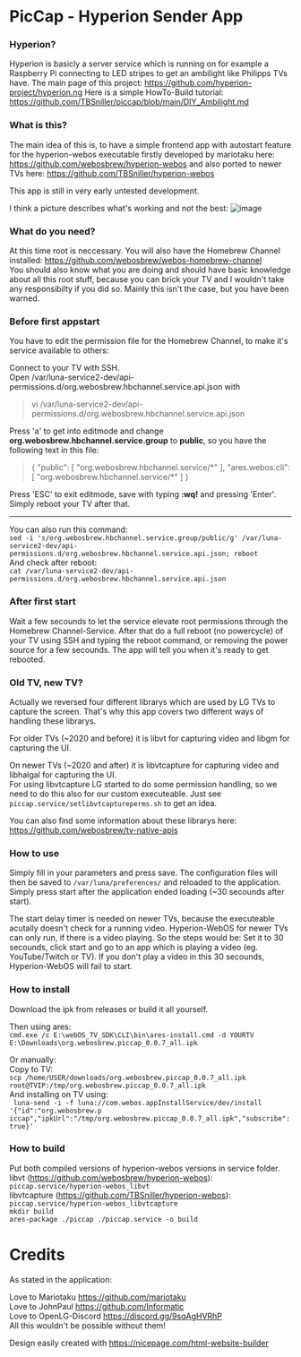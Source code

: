 # PicCap - Hyperion Sender App

### Hyperion?
Hyperion is basicly a server service which is running on for example a Raspberry Pi connecting to LED stripes to get an ambilight like Philipps TVs have. The main page of this project: https://github.com/hyperion-project/hyperion.ng Here is a simple HowTo-Build tutorial: https://github.com/TBSniller/piccap/blob/main/DIY_Ambilight.md

### What is this? 
The main idea of this is, to have a simple frontend app with autostart feature for the hyperion-webos executable firstly developed by mariotaku here: https://github.com/webosbrew/hyperion-webos and also ported to newer TVs here: https://github.com/TBSniller/hyperion-webos  

This app is still in very early untested development.  

I think a picture describes what's working and not the best:
![image](https://user-images.githubusercontent.com/51515147/138606355-29f7d43e-2e3c-495e-9f73-fe3b2e15ded5.png)  

### What do you need?
At this time root is neccessary. You will also have the Homebrew Channel installed: https://github.com/webosbrew/webos-homebrew-channel  
You should also know what you are doing and should have basic knowledge about all this root stuff, because you can brick your TV and I wouldn't take any responsibilty if you did so. Mainly this isn't the case, but you have been warned.  

### Before first appstart
You have to edit the permission file for the Homebrew Channel, to make it's service available to others:  

Connect to your TV with SSH.  
Open /var/luna-service2-dev/api-permissions.d/org.webosbrew.hbchannel.service.api.json with   

> vi /var/luna-service2-dev/api-permissions.d/org.webosbrew.hbchannel.service.api.json  

Press 'a' to get into editmode and change **org.webosbrew.hbchannel.service.group** to **public**, so you have the following text in this file:   

> { "public": [ "org.webosbrew.hbchannel.service/\*" ], "ares.webos.cli": [ "org.webosbrew.hbchannel.service/\*" ] }  

Press 'ESC' to exit editmode, save with typing **:wq!** and pressing 'Enter'. Simply reboot your TV after that.  
___
You can also run this command:  
`sed -i 's/org.webosbrew.hbchannel.service.group/public/g' /var/luna-service2-dev/api-permissions.d/org.webosbrew.hbchannel.service.api.json; reboot`  
And check after reboot:  
`cat /var/luna-service2-dev/api-permissions.d/org.webosbrew.hbchannel.service.api.json`  

### After first start 
Wait a few secounds to let the service elevate root permissions through the Homebrew Channel-Service. After that do a full reboot (no powercycle) of your TV using SSH and typing the reboot command, or removing the power source for a few secounds. The app will tell you when it's ready to get rebooted.  

### Old TV, new TV?
Actually we reversed four different librarys which are used by LG TVs to capture the screen. That's why this app covers two different ways of handling these librarys.  

For older TVs (~2020 and before) it is libvt for capturing video and libgm for capturing the UI.  

On newer TVs (~2020 and after) it is libvtcapture for capturing video and libhalgal for capturing the UI.  
For using libvtcapture LG started to do some permission handling, so we need to do this also for our custom executeable. Just see `piccap.service/setlibvtcaptureperms.sh` to get an idea.   

You can also find some information about these librarys here: https://github.com/webosbrew/tv-native-apis  

### How to use
Simply fill in your parameters and press save. The configuration files will then be saved to `/var/luna/preferences/` and reloaded to the application.  
Simply press start after the application ended loading (~30 secounds after start).   

The start delay timer is needed on newer TVs, because the executeable acutally doesn't check for a running video. Hyperion-WebOS for newer TVs can only run, if there is a video playing. So the steps would be: Set it to 30 secounds, click start and go to an app which is playing a video (eg. YouTube/Twitch or TV). If you don't play a video in this 30 secounds, Hyperion-WebOS will fail to start.  

### How to install
Download the ipk from releases or build it all yourself.  

Then using ares:  
`cmd.exe /c E:\webOS_TV_SDK\CLI\bin\ares-install.cmd -d YOURTV E:\Downloads\org.webosbrew.piccap_0.0.7_all.ipk`  

Or manually:  
Copy to TV:  
`scp /home/USER/downloads/org.webosbrew.piccap_0.0.7_all.ipk root@TVIP:/tmp/org.webosbrew.piccap_0.0.7_all.ipk`  
And installing on TV using:   
` luna-send -i -f luna://com.webos.appInstallService/dev/install '{"id":"org.webosbrew.p
iccap","ipkUrl":"/tmp/org.webosbrew.piccap_0.0.7_all.ipk","subscribe":true}'`  



### How to build
Put both compiled versions of hyperion-webos versions in service folder.  
libvt (https://github.com/webosbrew/hyperion-webos): `piccap.service/hyperion-webos_libvt`  
libvtcapture (https://github.com/TBSniller/hyperion-webos): `piccap.service/hyperion-webos_libvtcapture`  
`mkdir build`  
`ares-package ./piccap ./piccap.service -o build`  


# Credits
As stated in the application:  

Love to Mariotaku https://github.com/mariotaku  
Love to JohnPaul https://github.com/Informatic  
Love to OpenLG-Discord https://discord.gg/9sqAgHVRhP  
All this wouldn't be possible without them!

Design easily created with https://nicepage.com/html-website-builder
